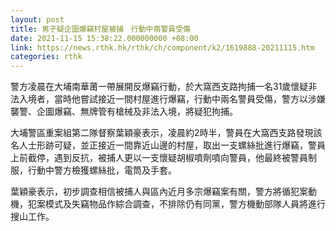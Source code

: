 ```yaml
---
layout: post
title: 男子疑企圖爆竊村屋被捕　行動中兩警員受傷
date: 2021-11-15 15:38:22.000000000 +08:00
link: https://news.rthk.hk/rthk/ch/component/k2/1619888-20211115.htm
categories: rthk
---
```


警方凌晨在大埔南華莆一帶展開反爆竊行動，於大窩西支路拘捕一名31歲懷疑非法入境者，當時他嘗試接近一間村屋進行爆竊，行動中兩名警員受傷，警方以涉嫌襲警、企圖爆竊、無牌管有槍械及非法入境，將疑犯拘捕。

大埔警區重案組第二隊督察葉穎豪表示，凌晨約2時半，警員在大窩西支路發現該名人士形跡可疑，並正接近一間靠近山邊的村屋，取出一支螺絲批進行爆竊，警員上前截停，遇到反抗，被捕人更以一支懷疑胡椒噴劑噴向警員，他最終被警員制服，行動中警方檢獲螺絲批，電筒及手套。

葉穎豪表示，初步調查相信被捕人與區內近月多宗爆竊案有關，警方將循犯案動機，犯案模式及失竊物品作綜合調查，不排除仍有同黨，警方機動部隊人員將進行搜山工作。
